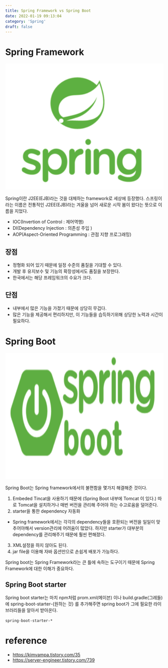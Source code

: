 ```yaml
---
title: Spring Framework vs Spring Boot
date: 2022-01-19 09:13:04
category: 'Spring'
draft: false
---
```


# Spring Framework

<p align="center"><img src="1.png" height="400px" width="600px"></p>
Spring이란 J2EE(EJB)라는 것을 대체하는 framework로 세상에 등장했다. 스프링이라는 이름은 전통적인 J2EE(EJB)라는 겨울을 넘어 새로운 시작 봄이 왔다는 뜻으로 이름을 지었다.

- IOC(Invertion of Control : 제어역행)
- DI(Dependency Injection : 의존성 주입 )
- AOP(Aspect-Oriented Programming : 관점 지향 프로그래밍)

## 장점

- 정형화 되어 있기 때문에 일정 수준의 품질을 기대할 수 있다.
- 개발 후 유지보수 및 기능의 확장성에서도 품질을 보장한다.
- 한국에서는 해당 프레임워크의 수요가 크다.

## 단점

- 내부에서 많은 기능을 가졌기 때문에 상당히 무겁다.
- 많은 기능을 제공해서 편리하지만, 이 기능들을 습득하기위해 상당한 노력과 시간이 필요하다.

# Spring Boot

<p align="center"><img src="2.png" height="400px" width="600px"></p>

Spring Boot는 Spring framework에서의 불편함을 몇가지 해결해준 것이다.

1. Embeded Tincat을 사용하기 때문에 (Spring Boot 내부에 Tomcat 이 있다.) 따로 Tomcat을 설치하거나 매번 버전을 관리해 주어야 하는 수고로움을 덜어준다.
2. starter을 통한 dependency 자동화

- Spring framework에서는 각각의 dependency들을 호환되는 버전을 일일이 맞추어야해서 version관리에 어려움이 많았다. 하지만 starter가 대부분의 dependency를 관리해주기 때문에 훨씬 편해졌다.

3. XML설정을 하지 않아도 된다.
4. jar file을 이용해 자바 옵션만으로 손쉽게 배포가 가능하다.

Spring boot는 Spring Framework라는 큰 틀에 속하는 도구이기 때문에 Spring Framework에 대한 이해가 중요하다.

## Spring Boot starter

Spring boot starter는 마치 npm처럼 prom.xml(메이븐) 이나 build.gradle(그레들)에 spring-boot-starter-{원하는 것} 를 추가해주면 spring boot가 그에 필요한 라이브러리들을 알아서 받아온다.

`spring-boot-starter-*`

# reference

- https://kimvampa.tistory.com/35
- https://server-engineer.tistory.com/739
